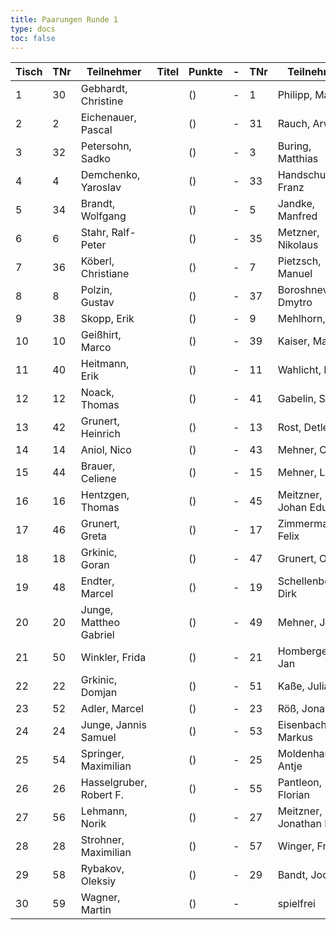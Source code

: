 ```yaml
---
title: Paarungen Runde 1
type: docs
toc: false
---
```


| Tisch | TNr | Teilnehmer              | Titel | Punkte | -   | TNr | Teilnehmer             | Titel | Punkte | Ergebnis |
| ----- | --- | ----------------------- | ----- | ------ | --- | --- | ---------------------- | ----- | ------ | -------- |
| 1     | 30  | Gebhardt, Christine     |       | ()     | -   | 1   | Philipp, Mathias       |       | ()     |          |
| 2     | 2   | Eichenauer, Pascal      |       | ()     | -   | 31  | Rauch, Arwid           |       | ()     |          |
| 3     | 32  | Petersohn, Sadko        |       | ()     | -   | 3   | Buring, Matthias       |       | ()     |          |
| 4     | 4   | Demchenko, Yaroslav     |       | ()     | -   | 33  | Handschuh, Franz       |       | ()     |          |
| 5     | 34  | Brandt, Wolfgang        |       | ()     | -   | 5   | Jandke, Manfred        |       | ()     |          |
| 6     | 6   | Stahr, Ralf-Peter       |       | ()     | -   | 35  | Metzner, Nikolaus      |       | ()     |          |
| 7     | 36  | Köberl, Christiane      |       | ()     | -   | 7   | Pietzsch, Manuel       |       | ()     |          |
| 8     | 8   | Polzin, Gustav          |       | ()     | -   | 37  | Boroshnev, Dmytro      |       | ()     |          |
| 9     | 38  | Skopp, Erik             |       | ()     | -   | 9   | Mehlhorn, Uwe          |       | ()     |          |
| 10    | 10  | Geißhirt, Marco         |       | ()     | -   | 39  | Kaiser, Markus         |       | ()     |          |
| 11    | 40  | Heitmann, Erik          |       | ()     | -   | 11  | Wahlicht, Mike         |       | ()     |          |
| 12    | 12  | Noack, Thomas           |       | ()     | -   | 41  | Gabelin, Simon         |       | ()     |          |
| 13    | 42  | Grunert, Heinrich       |       | ()     | -   | 13  | Rost, Detlef           |       | ()     |          |
| 14    | 14  | Aniol, Nico             |       | ()     | -   | 43  | Mehner, Clara          |       | ()     |          |
| 15    | 44  | Brauer, Celiene         |       | ()     | -   | 15  | Mehner, Lorenz         |       | ()     |          |
| 16    | 16  | Hentzgen, Thomas        |       | ()     | -   | 45  | Meitzner, Johan Eduard |       | ()     |          |
| 17    | 46  | Grunert, Greta          |       | ()     | -   | 17  | Zimmermann, Felix      |       | ()     |          |
| 18    | 18  | Grkinic, Goran          |       | ()     | -   | 47  | Grunert, Olga          |       | ()     |          |
| 19    | 48  | Endter, Marcel          |       | ()     | -   | 19  | Schellenberger, Dirk   |       | ()     |          |
| 20    | 20  | Junge, Mattheo Gabriel  |       | ()     | -   | 49  | Mehner, Joerg          |       | ()     |          |
| 21    | 50  | Winkler, Frida          |       | ()     | -   | 21  | Homberger, Jan         |       | ()     |          |
| 22    | 22  | Grkinic, Domjan         |       | ()     | -   | 51  | Kaße, Julian           |       | ()     |          |
| 23    | 52  | Adler, Marcel           |       | ()     | -   | 23  | Röß, Jonas             |       | ()     |          |
| 24    | 24  | Junge, Jannis Samuel    |       | ()     | -   | 53  | Eisenbach, Markus      |       | ()     |          |
| 25    | 54  | Springer, Maximilian    |       | ()     | -   | 25  | Moldenhauer, Antje     |       | ()     |          |
| 26    | 26  | Hasselgruber, Robert F. |       | ()     | -   | 55  | Pantleon, Florian      |       | ()     |          |
| 27    | 56  | Lehmann, Norik          |       | ()     | -   | 27  | Meitzner, Jonathan F.  |       | ()     |          |
| 28    | 28  | Strohner, Maximilian    |       | ()     | -   | 57  | Winger, Frank          |       | ()     |          |
| 29    | 58  | Rybakov, Oleksiy        |       | ()     | -   | 29  | Bandt, Jochen          |       | ()     |          |
| 30    | 59  | Wagner, Martin          |       | ()     | -   |     | spielfrei              |       | ()     | +        |
